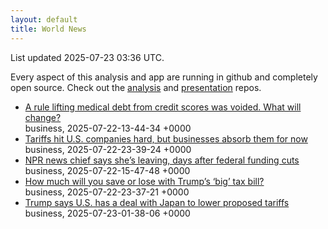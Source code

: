 ```yaml
---
layout: default
title: World News
---
```


<div markdown="0">
<div class="byline small text-muted">List updated <span class="datetime">2025-07-23 03:36 UTC</span>.</div>

<p>Every aspect of this analysis and app are running in github and completely open source. Check out the <a href="https://github.com/Castro-Media/Analysis">analysis</a> and <a href="https://github.com/Castro-Media/TopStoryReview.com">presentation</a> repos.</p>
<ul>
<li><a href='https://www.washingtonpost.com/business/2025/07/22/medical-debt-credit-scores/'>A rule lifting medical debt from credit scores was voided. What will change?</a><div class='byline small text-muted'>business, <span class="datetime">2025-07-22-13-44-34 +0000</span></div></li>
<li><a href='https://www.washingtonpost.com/business/2025/07/22/tariffs-cost-gm-stellantis-profits-trump/'>Tariffs hit U.S. companies hard, but&#160;businesses absorb them for now</a><div class='byline small text-muted'>business, <span class="datetime">2025-07-22-23-39-24 +0000</span></div></li>
<li><a href='https://www.washingtonpost.com/business/2025/07/22/npr-edith-chapin-steps-down-congress-funding/'>NPR news chief says she&#8217;s leaving, days after federal funding cuts</a><div class='byline small text-muted'>business, <span class="datetime">2025-07-22-15-47-48 +0000</span></div></li>
<li><a href='https://www.washingtonpost.com/business/interactive/2025/trump-big-beautiful-bill-your-taxes-cuts/'>How much will you save or lose with Trump&#8217;s &#8216;big&#8217; tax bill?</a><div class='byline small text-muted'>business, <span class="datetime">2025-07-22-23-37-21 +0000</span></div></li>
<li><a href='https://www.washingtonpost.com/business/2025/07/22/trump-trade-deal-japan-tariffs/'>Trump says U.S. has a deal with Japan to lower proposed tariffs</a><div class='byline small text-muted'>business, <span class="datetime">2025-07-23-01-38-06 +0000</span></div></li>
</ul>
</div>
